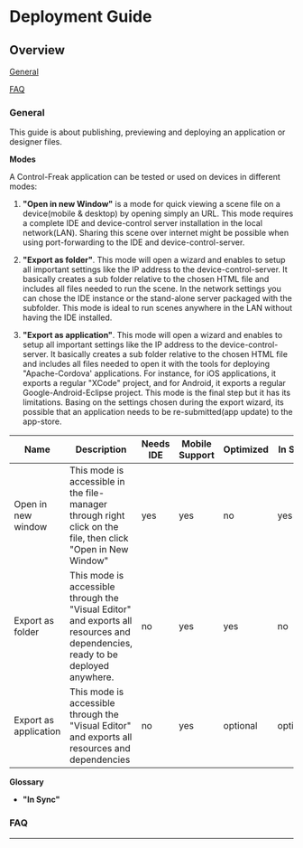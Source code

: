 Deployment Guide
================

## Overview

[General](#General)

[FAQ](#FAQ)


### <a name="General"></a>General

This guide is about publishing, previewing and deploying an application
or designer files.

**Modes**

A Control-Freak application can be tested or used on devices in different modes:

 1. **"Open in new Window"** is a mode for quick viewing a scene file on a device(mobile & desktop) by opening simply an URL. This mode requires a complete IDE and device-control server installation in the local network(LAN). Sharing this scene over internet might be possible when using port-forwarding to the IDE and device-control-server.
 2. **"Export as folder"**. This mode will open a wizard and enables to setup all important settings like the IP address to the device-control-server. It basically creates a sub folder relative to the chosen HTML file and includes all files needed to run the scene. In the network settings you can chose the IDE instance or the stand-alone server packaged with the subfolder. This mode is ideal to run scenes anywhere in the LAN without having the IDE installed. 

 2. **"Export as application"**. This mode will open a wizard and enables to setup all important settings like the IP address to the device-control-server. It basically creates a sub folder relative to the chosen HTML file and includes all files needed to open it with the tools for deploying "Apache-Cordova' applications. For instance, for iOS applications, it exports a regular "XCode" project, and for Android, it exports a regular Google-Android-Eclipse project. This mode is the final step but it has its limitations. Basing on the settings chosen during the export wizard, its possible that an application needs to be re-submitted(app update) to the app-store. 

|Name	|Description|Needs IDE|Mobile Support	|Optimized	| In Sync|LAN only|Opens anywhere|
|---|---|---|---|---|---|---|---|
|Open in new window|This mode is accessible in the file-manager through right click on the file, then click "Open in New Window"|yes|yes|no|yes|yes|yes|
|Export as folder|This mode is accessible through the "Visual Editor" and exports all resources and dependencies, ready to be deployed anywhere.|no|yes|yes|no|yes|yes|
|Export as application|This mode is accessible through the "Visual Editor" and exports all resources and dependencies |no|yes|optional|optional|optional|on installed devices|


**Glossary**

 - **"In Sync"**

### <a name="FAQ"></a>FAQ



<hr/>

